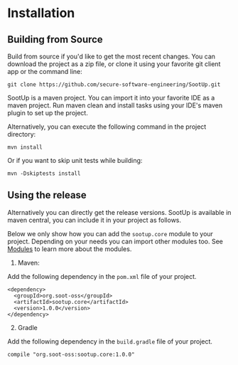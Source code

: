 # Installation

## Building from Source
Build from source if you'd like to get the most recent changes.
You can download the project as a zip file, or clone it using your favorite git client app or the command line:

```
git clone https://github.com/secure-software-engineering/SootUp.git
```

SootUp is a maven project. You can import it into your favorite IDE as a maven project. Run maven clean and install tasks using your IDE's maven plugin to set up the project.

Alternatively, you can execute the following command in the project directory:

```
mvn install
```

Or if you want to skip unit tests while building:

```
mvn -Dskiptests install
```

## Using the release
Alternatively you can directly get the release versions.
SootUp is available in maven central, you can include it in your project as follows.

Below we only show how you can add the ```sootup.core``` module to your project. Depending on your needs you can import other modules too. See [Modules](../#modular-architecture) to learn more about the modules.

1. Maven:

 Add the following dependency in the ```pom.xml``` file of your project.
 
```
<dependency>
  <groupId>org.soot-oss</groupId>
  <artifactId>sootup.core</artifactId>
  <version>1.0.0</version>
</dependency>
```

2. Gradle

Add the following dependency in the ```build.gradle``` file of your project.

```
compile "org.soot-oss:sootup.core:1.0.0"
```

